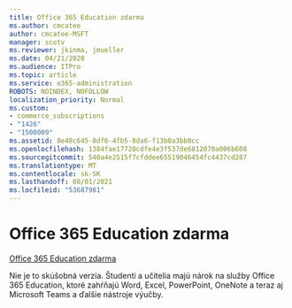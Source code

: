 ```yaml
---
title: Office 365 Education zdarma
ms.author: cmcatee
author: cmcatee-MSFT
manager: scotv
ms.reviewer: jkinma, jmueller
ms.date: 04/21/2020
ms.audience: ITPro
ms.topic: article
ms.service: o365-administration
ROBOTS: NOINDEX, NOFOLLOW
localization_priority: Normal
ms.custom:
- commerce_subscriptions
- "1426"
- "1500009"
ms.assetid: 8e48c645-8df6-4fb5-8da6-f13b0a3bb0cc
ms.openlocfilehash: 1384fae17720cdfe4e3f537de6812070a006b608
ms.sourcegitcommit: 540a4e2515f7cfddee65519046454fc4437cd287
ms.translationtype: MT
ms.contentlocale: sk-SK
ms.lasthandoff: 08/01/2021
ms.locfileid: "53687981"
---
```

# <a name="office-365-education-for-free"></a>Office 365 Education zdarma

[Office 365 Education zdarma](https://products.office.com/student/office-in-education?ms.officeurl=students)
  
Nie je to skúšobná verzia. Študenti a učitelia majú nárok na služby Office 365 Education, ktoré zahŕňajú Word, Excel, PowerPoint, OneNote a teraz aj Microsoft Teams a ďalšie nástroje výučby.